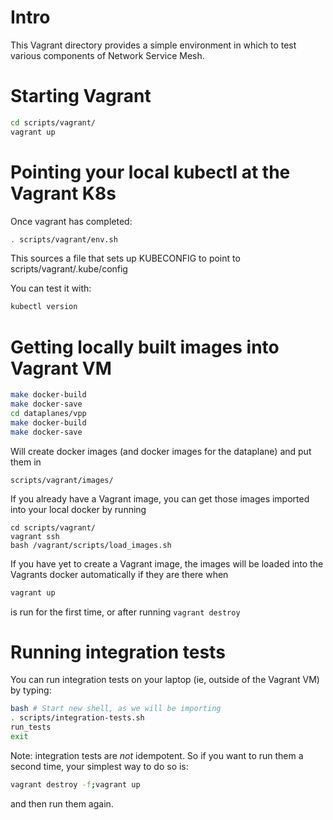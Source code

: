 # Intro

This Vagrant directory provides a simple environment in which to test various components of Network Service Mesh.

# Starting Vagrant

```bash
cd scripts/vagrant/
vagrant up
```

# Pointing your local kubectl at the Vagrant K8s

Once vagrant has completed:

```bash
. scripts/vagrant/env.sh
```

This sources a file that sets up KUBECONFIG to point to
scripts/vagrant/.kube/config

You can test it with:

```bash
kubectl version
```

# Getting locally built images into Vagrant VM

```bash
make docker-build
make docker-save
cd dataplanes/vpp
make docker-build
make docker-save
```

Will create docker images (and docker images for the dataplane) and put them in

```
scripts/vagrant/images/
```

If you already have a Vagrant image, you can get those images imported into your
local docker by running

```
cd scripts/vagrant/
vagrant ssh
bash /vagrant/scripts/load_images.sh
```

If you have yet to create a Vagrant image, the images will be loaded into the Vagrants docker automatically
if they are there when

```bash
vagrant up
```

is run for the first time, or after running ```vagrant destroy```

# Running integration tests

You can run integration tests on your laptop (ie, outside of the Vagrant VM) by typing:

```bash
bash # Start new shell, as we will be importing
. scripts/integration-tests.sh
run_tests
exit
```

Note: integration tests are *not* idempotent.  So if you want to run them a second time,
your simplest way to do so is:

```bash
vagrant destroy -f;vagrant up
```

and then run them again.

